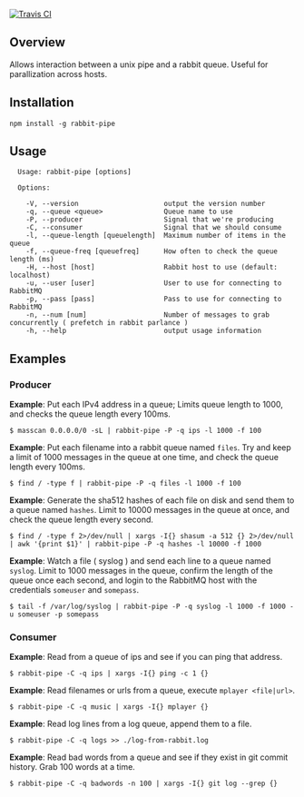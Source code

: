 [![Travis CI](https://travis-ci.org/robertkeizer/rabbit-pipe.svg?branch=master)](https://travis-ci.org/robertkeizer/rabbit-pipe)

## Overview

Allows interaction between a unix pipe and a rabbit queue. Useful for parallization across hosts.

## Installation

```
npm install -g rabbit-pipe
```

## Usage

```
  Usage: rabbit-pipe [options]

  Options:

    -V, --version                     output the version number
    -q, --queue <queue>               Queue name to use
    -P, --producer                    Signal that we're producing
    -C, --consumer                    Signal that we should consume
    -l, --queue-length [queuelength]  Maximum number of items in the queue
    -f, --queue-freq [queuefreq]      How often to check the queue length (ms)
    -H, --host [host]                 Rabbit host to use (default: localhost)
    -u, --user [user]                 User to use for connecting to RabbitMQ
    -p, --pass [pass]                 Pass to use for connecting to RabbitMQ
    -n, --num [num]                   Number of messages to grab concurrently ( prefetch in rabbit parlance )
    -h, --help                        output usage information
```

## Examples

### Producer

**Example**: Put each IPv4 address in a queue; Limits queue length to 1000, and checks the queue length every 100ms.
```
$ masscan 0.0.0.0/0 -sL | rabbit-pipe -P -q ips -l 1000 -f 100
```

**Example**: Put each filename into a rabbit queue named `files`. Try and keep a limit of 1000 messages in the queue at one time, and check the queue length every 100ms.
```
$ find / -type f | rabbit-pipe -P -q files -l 1000 -f 100
```

**Example**: Generate the sha512 hashes of each file on disk and send them to a queue named `hashes`. Limit to 10000 messages in the queue at once, and check the queue length every second.
```
$ find / -type f 2>/dev/null | xargs -I{} shasum -a 512 {} 2>/dev/null | awk '{print $1}' | rabbit-pipe -P -q hashes -l 10000 -f 1000
```

**Example**: Watch a file ( syslog ) and send each line to a queue named `syslog`. Limit to 1000 messages in the queue, confirm the length of the queue once each second, and login to the RabbitMQ host with the credentials `someuser` and `somepass`.
```
$ tail -f /var/log/syslog | rabbit-pipe -P -q syslog -l 1000 -f 1000 -u someuser -p somepass
```

### Consumer
**Example**: Read from a queue of ips and see if you can ping that address.
```
$ rabbit-pipe -C -q ips | xargs -I{} ping -c 1 {}
```

**Example**: Read filenames or urls from a queue, execute `mplayer <file|url>`.
```
$ rabbit-pipe -C -q music | xargs -I{} mplayer {}
```

**Example**: Read log lines from a log queue, append them to a file.
```
$ rabbit-pipe -C -q logs >> ./log-from-rabbit.log
```

**Example**: Read bad words from a queue and see if they exist in git commit history. Grab 100 words at a time.
```
$ rabbit-pipe -C -q badwords -n 100 | xargs -I{} git log --grep {}
```

